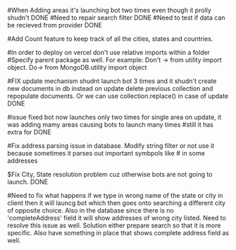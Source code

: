 #When Adding areas it's launching bot two times even though it prolly shudn't DONE
#Need to repair search filter DONE
#Need to test if data can be recieved from provider DONE

#Add Count feature to keep track of all the cities, states and countries.


#In order to deploy on vercel don't use relative imports within a folder
#Specify parent package as well. For example:  Don't -> from utility import object.   Do->  from MongoDB.utility import object


#FIX update mechanism shudnt launch bot 3 times and it shudn't create new documents in db instead on update delete previous collection and repopulate documents. Or we can use collection.replace() in case of update  DONE


#issue fixed bot now launches only two times for single area on update, it was adding mamy areas causing bots to launch many times
#still it has extra for DONE


#Fix address parsing issue in database. Modify string filter or not use it because sometimes it parses out important symbpols like # in some addresses


$Fix City, State resolution problem cuz otherwise bots are not going to launch. DONE

#Need to fix what happens if we type in wrong name of the state or city in client then it will launcg bot which then goes onto 
searching a different city of opposite choice. Also in the database since there is no 'completeAddress' field it will show addresses of wrong city listed.  Need to resolve this issue as well. Solution either prepare search so that it is more specific. Also have something in place that shows complete address field as well. 